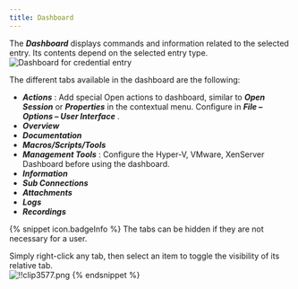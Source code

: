 ```yaml
---
title: Dashboard
---
```

The ***Dashboard*** displays commands and information related to the selected entry. Its contents depend on the selected entry type.  
![Dashboard for credential entry](https://webdevolutions.azureedge.net/docs/en/rdm/windows/clip3576.png) 

The different tabs available in the dashboard are the following:  

* ***Actions*** : Add special Open actions to dashboard, similar to ***Open Session*** or ***Properties*** in the contextual menu. Configure in ***File – Options – User Interface*** . 
* ***Overview*** 
* ***Documentation*** 
* ***Macros/Scripts/Tools*** 
* ***Management Tools*** : Configure the Hyper-V, VMware, XenServer Dashboard before using the dashboard. 
* ***Information*** 
* ***Sub Connections*** 
* ***Attachments*** 
* ***Logs*** 
* ***Recordings*** 

{% snippet icon.badgeInfo %} 
The tabs can be hidden if they are not necessary for a user.  

Simply right-click any tab, then select an item to toggle the visibility of its relative tab.  
![!!clip3577.png](https://webdevolutions.azureedge.net/docs/en/rdm/windows/clip3577.png) 
{% endsnippet %}
 

